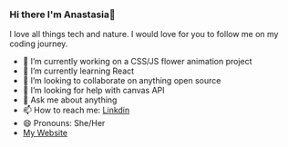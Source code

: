 ### Hi there I'm Anastasia👋

I love all things tech and nature.  I would love for you to follow me on my coding journey.



- 🔭 I’m currently working on a CSS/JS flower animation project
- 🌱 I’m currently learning React
- 👯 I’m looking to collaborate on anything open source
- 🤔 I’m looking for help with canvas API
- 💬 Ask me about anything
- 📫 How to reach me: [Linkdin](https://www.linkedin.com/in/anastasiasirman/)
- 😄 Pronouns: She/Her
- [My Website](https://anastasiasirman.com/)
